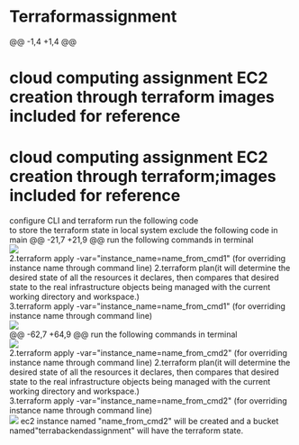 # Terraformassignment
@@ -1,4 +1,4 @@
# cloud computing assignment EC2 creation through terraform images included for reference
# cloud computing assignment EC2 creation through terraform;images included for reference
configure CLI and terraform  run the following code 
<br />
to store the terraform state in local system exclude the following code in main
@@ -21,7 +21,9 @@ run the following commands in terminal
<br />
![](images/cc1.png)
<br />
2.terraform apply -var="instance_name=name_from_cmd1" (for overriding instance name through command line)
2.terraform plan(it will determine the desired state of all the resources it declares, then compares that desired state to the real infrastructure objects being managed with the current working directory and workspace.)
<br />
3.terraform apply -var="instance_name=name_from_cmd1" (for overriding instance name through command line)
<br />
![](images/cc2.png)
<br />
@@ -62,7 +64,9 @@ run the following commands in terminal
<br />
![](images/cc6.png)
<br />
2.terraform apply -var="instance_name=name_from_cmd2" (for overriding instance name through command line)
2.terraform plan(it will determine the desired state of all the resources it declares, then compares that desired state to the real infrastructure objects being managed with the current working directory and workspace.)
<br />
3.terraform apply -var="instance_name=name_from_cmd2" (for overriding instance name through command line)
<br />
![](images/cc7.png)
ec2 instance named "name_from_cmd2" will be created and a bucket named"terrabackendassignment" will have the terraform state.
